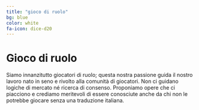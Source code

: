 ```yaml
---
title: "gioco di ruolo"
bg: blue
color: white
fa-icon: dice-d20
---
```


# Gioco di ruolo

Siamo innanzitutto giocatori di ruolo; questa nostra passione guida il nostro lavoro nato in seno e rivolto alla comunità di giocatori. Non ci guidano logiche di mercato né ricerca di consenso. Proponiamo opere che ci piacciono e crediamo meritevoli di essere conosciute anche da chi non le potrebbe giocare senza una traduzione italiana.
